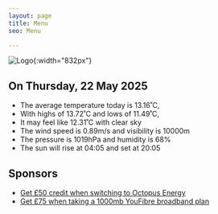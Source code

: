 ```yaml
---
layout: page
title: Menu
seo: Menu

---
```


![Logo](/images/logo.jpg){:width="832px"}

<!-- weather_marker starts -->
## On Thursday, 22 May 2025

- The average temperature today is 13.16˚C,
- With highs of 13.72˚C and lows of 11.49˚C,
- It may feel like 12.31˚C with clear sky
- The wind speed is 0.89m/s and visibility is 10000m
- The pressure is 1019hPa and humidity is 68%
- The sun will rise at 04:05 and set at 20:05

<!-- weather_marker ends -->

## Sponsors

- [Get £50 credit when switching to Octopus Energy](https://bit.ly/3oD1nnS)
- [Get £75 when taking a 1000mb YouFibre broadband plan](https://aklam.io/91zWhU?)
